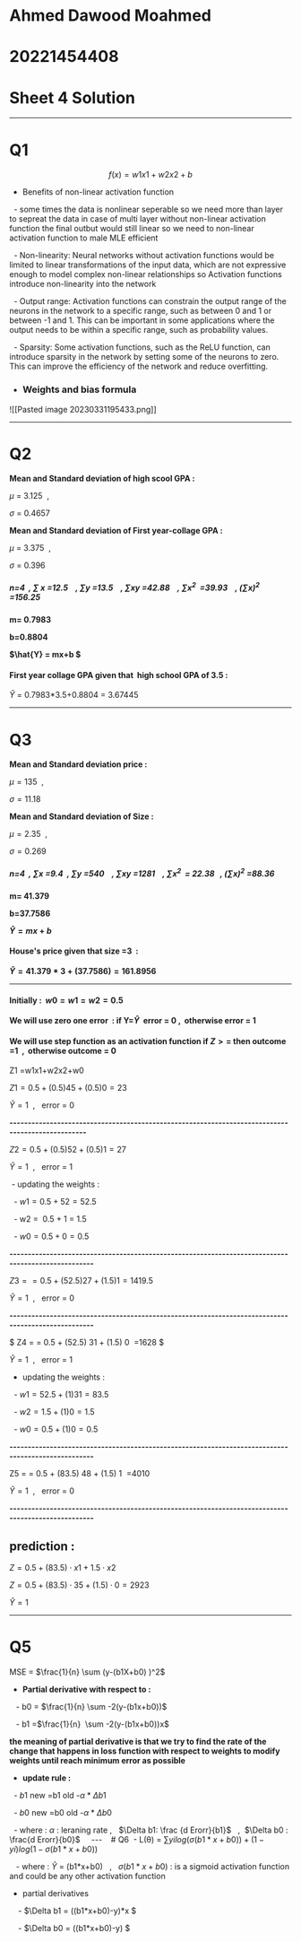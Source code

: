 # Ahmed Dawood Moahmed

# 20221454408

# Sheet 4 Solution

---
# Q1

$$f(x) =w1x1+w2x2+b$$



- Benefits of non-linear activation function

  - some times the data is nonlinear seperable so we need more than layer to sepreat the data in case of multi layer without non-linear activation function the final outbut would still linear so we need to non-linear activation function to male MLE efficient

  

  - Non-linearity: Neural networks without activation functions would be limited to linear transformations of the input data, which are not expressive enough to model complex non-linear relationships so Activation functions introduce non-linearity into the network

  

  - Output range: Activation functions can constrain the output range of the neurons in the network to a specific range, such as between 0 and 1 or between -1 and 1. This can be important in some applications where the output needs to be within a specific range, such as probability values.

  

  - Sparsity: Some activation functions, such as the ReLU function, can introduce sparsity in the network by setting some of the neurons to zero. This can improve the efficiency of the network and reduce overfitting.
- ### Weights and bias formula
![[Pasted image 20230331195433.png]]

---
# Q2
**Mean and Standard deviation of high scool GPA :**

$\mu$ = 3.125  ,

$\sigma$ = 0.4657 

  

**Mean and Standard deviation of First year-collage GPA :**

$\mu$ = 3.375   ,

$\sigma$ = 0.396

  
  
  

##### n=4  , $\sum$ x  =12.5    , $\sum y$ =13.5    , $\sum xy$ =42.88    , $\sum x^2$  =39.93    , $(\sum x)^2$ =156.25  

  
  
  

**m= 0.7983**

  

**b=0.8804**

  

**$\hat{Y} = mx+b $**

  

#### First year collage GPA given that  high school GPA of 3.5 :

  

$\hat{Y}$ = 0.7983*3.5+0.8804 = 3.67445 

---
# Q3

**Mean and Standard deviation price :**

$\mu = 135$  ,

$\sigma = 11.18$

  

**Mean and Standard deviation of Size :**

$\mu = 2.35$  ,

$\sigma = 0.269$

  
  
  

##### n=4  , $\sum x$ =9.4  , $\sum y$ =540    , $\sum xy$ =1281    , $\sum x^2$  = 22.38   , $(\sum x)^2$ =88.36

  
  
  

**m= 41.379**

  

**b=37.7586**

  

**$\hat{Y} = mx+b$**

  

#### House's price given that size =3  :

  

**$\hat{Y} = 41.379*3+(37.7586) = 161.8956$**

---
#### Initially :  $w0 =w1 =w2 =0.5$  

  

#### We will use zero one error  : if Y=$\hat{Y}$  error = 0 ,  otherwise error = 1

  

#### We will use step function as an activation function if $Z>=$ then outcome =1  ,  otherwise outcome = 0

  
  

Z1 =w1x1+w2x2+w0

  

$Z1 = 0.5 + (0.5) 45 + (0.5) 0 = 23$

  

$\hat{Y} = 1$  ,   error = 0

  

**-------------------------------------------------------------------------------------------------**

  

$Z2= 0.5 + (0.5) 52 + (0.5) 1 = 27$

  

$\hat{Y} = 1$  ,   error = 1

  
  

 - updating the weights :

  - $w1 = 0.5 + 52 = 52.5$

  - w2 =  0.5 + 1 = 1.5

  - $w0 = 0.5 + 0 = 0.5$

  

**---------------------------------------------------------------------------------------------------**

  

$Z3 = = 0.5 + (52.5) 27 + (1.5) 1 =1419.5$

  

$\hat{Y} = 1$  ,   error = 0

  

**---------------------------------------------------------------------------------------------------**

  

$ Z4 = = 0.5 + (52.5) 31 + (1.5) 0  =1628 $

  

$\hat{Y} = 1$  ,   error = 1

  

- updating the weights :

  - $w1 = 52.5 + (1)31 = 83.5$

  - $w2 = 1.5 + (1)0 = 1.5$

  - $w0 = 0.5 + (1)0 = 0.5$

  

**---------------------------------------------------------------------------------------------------**

  

Z5 = = 0.5 + (83.5) 48 + (1.5) 1  =4010

  

$\hat{Y} = 1$  ,   error = 0

  

**---------------------------------------------------------------------------------------------------**

  

## prediction :

$Z= 0.5 + (83.5) ⋅ x1 + 1.5 ⋅ x2$

  

$Z= 0.5 + (83.5) ⋅ 35 + (1.5) ⋅ 0 = 2923$

  

$\hat{Y} = 1$

---

# Q5

MSE = $\frac{1}{n} \sum (y-(b1X+b0) )^2$

  

- **Partial derivative with respect to :**

  

   - b0 = $\frac{1}{n} \sum -2(y-(b1x+b0))$

  

   - b1 =$\frac{1}{n}  \sum -2(y-(b1x+b0))x$

  

**the meaning of partial derivative is that we try to find the rate of the change that happens in loss function with respect to weights to modify weights until reach minimum error as possible**

  

- **update rule :**

  

  - $b1$ new =b1 old -$\alpha *\Delta b1$

  

  - $b0$ new =b0 old -$\alpha *\Delta b0$

  

  - where : $\alpha$ : leraning rate ,   $\Delta b1: \frac {d Erorr}{b1}$   ,  $\Delta b0 : \frac{d Erorr}{b0}$
  
  ---
 
 # Q6
 - L(θ) = $\sum yi log(\sigma(b1*x+b0)) + (1 − yi) log(1 − \sigma(b1*x+b0))$

  

   - where : $\hat{Y}$ = (b1*x+b0)   ,   $\sigma(b1*x+b0)$ : is a sigmoid activation function and could be any other activation function

- partial derivatives

    - $\Delta b1 = ((b1*x+b0)-y)*x $

    - $\Delta b0 = ((b1*x+b0)-y) $